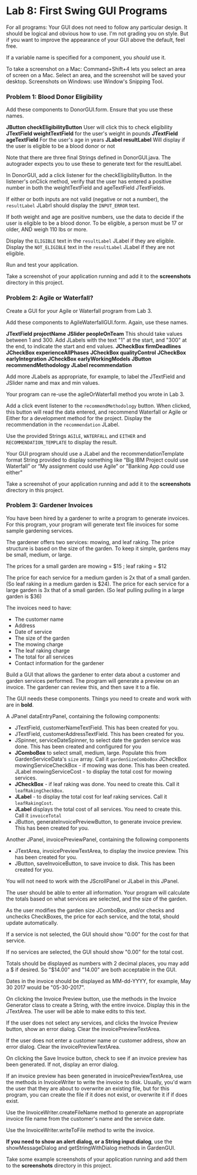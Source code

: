 
# Lab 8: First Swing GUI Programs

For all programs: Your GUI does not need to follow any particular design. It should be logical and obvious how to use. I'm not grading you on style. But if you want to improve the appearance of your GUI above the default, feel free. 

If a variable name is specified for a component, you *should* use it.

To take a screenshot on a Mac: Command+Shift+4 lets you select an area of screen on a Mac. Select an area, and the screenshot will be saved your desktop. 
Screenshots on Windows: use Window's Snipping Tool.


### Problem 1: Blood Donor Eligibility

Add these components to DonorGUI.form. Ensure that you use these names.
 
**JButton checkEligibilityButton**        User will click this to check eligibility 
**JTextField weightTextField**            for the user's weight in pounds
**JTextField ageTextField**               For the user's age in years 
**JLabel resultLabel**                    Will display if the user is eligible to be a blood donor or not

Note that there are three final Strings defined in DonorGUI.java. The autograder expects you to use these to generate text for the resultLabel.

In DonorGUI, add a click listener for the checkEligibilityButton. 
In the listener's onClick method, verify that the user has entered a positive number in both the weightTextField and ageTextField JTextFields.
 
If either or both inputs are not valid (negative or not a number), the `resultLabel` JLabrl should display the `INPUT_ERROR` text.

If both weight and age are positive numbers, use the data to decide if the user is eligible to be a blood donor.
To be eligible, a person must be 17 or older, AND weigh 110 lbs or more.

Display the `ELIGIBLE` text in the `resultLabel` JLabel if they are eligible.
Display the `NOT_ELIGIBLE` text in the `resultLabel` JLabel if they are not eligible.

Run and test your application. 

Take a screenshot of your application running and add it to the **screenshots** directory in this project. 


### Problem 2: Agile or Waterfall?

Create a GUI for your Agile or Waterfall program from Lab 3.

Add these components to AgileWaterfallGUI.form. Again, use these names.

**JTextField projectName**
**JSlider peopleOnTeam**  This should take values between 1 and 300. Add JLabels with the text "1" at the start, and "300" at the end, to indicate the start and end values.
**JCheckBox firmDeadlines**
**JCheckBox experienceAllPhases**
**JCheckBox qualityControl**
**JCheckBox earlyIntegration**
**JCheckBox earlyWorkingModels**
**JButton recommendMethodology**
**JLabel recommendation**

Add more JLabels as appropriate, for example, to label the JTextField and JSlider name and max and min values. 

Your program can re-use the agileOrWaterfall method you wrote in Lab 3. 

Add a click event listener to the `recommendMethodology` button. When clicked, this button will read the data entered, and recommend Waterfall or Agile or Either for a development method for the project. Display the recommendation in the `recommendation` JLabel.

Use the provided Strings `AGILE`, `WATERFALL` and `EITHER` and `RECOMMENDATION_TEMPLATE` to display the result.

Your GUI program should use a JLabel and the recommendationTemplate format String provided to display something like “Big IBM Project could use Waterfall” or “My assignment could use Agile” or "Banking App could use either"

Take a screenshot of your application running and add it to the **screenshots** directory in this project. 


### Problem 3: Gardener Invoices

You have been hired by a gardener to write a program to generate invoices. For this program, your program will generate text file invoices for some sample gardening services.

The gardener offers two services: mowing, and leaf raking.
The price structure is based on the size of the garden. To keep it simple, gardens may be small, medium, or large.

The prices for a small garden are mowing = $15 ; leaf raking = $12 

The price for each service for a medium garden is 2x that of a small garden.  (So leaf raking in a medium garden is $24).
The price for each service for a large garden is 3x that of a small garden.   (So leaf pulling pulling in a large garden is $36)

 The invoices need to have:
 
 * The customer name
 * Address
 * Date of service
 * The size of the garden
 * The mowing charge 
 * The leaf raking charge
 * The total for all services
 * Contact information for the gardener
 
 
Build a GUI that allows the gardener to enter data about a customer and garden services performed. The program will generate a preview on an invoice. The gardener can review this, and then save it to a file.  

The GUI needs these components. Things you need to create and work with are in **bold**.

A JPanel dataEntryPanel, containing the following components:

* JTextField, customerNameTextField. This has been created for you.
* JTextField, customerAddressTextField. This has been created for you.
* JSpinner, serviceDateSpinner, to select date the garden service was done. This has been created and configured for you
* **JComboBox** to select small, medium, large. Populate this from GardenServiceData's `size` array. Call it `gardenSizeComboBox`
JCheckBox mowingServiceCheckBox - if mowing was done. This has been created.
JLabel mowingServiceCost - to display the total cost for mowing services.
* **JCheckBox** - if leaf raking was done. You need to create this. Call it `leafRakingCheckBox`.
* **JLabel** - to display the total cost for leaf raking services. Call it `leafRakingCost`.
* **JLabel** displays the total cost of all services. You need to create this. Call it `invoiceTotal`
* JButton, generateInvoicePreviewButton, to generate invoice preview. This has been created for you.


Another JPanel, invoicePreviewPanel, containing the following components

* JTextArea, invoicePreviewTextArea, to display the invoice preview. This has been created for you.
* JButton, saveInvoiceButton, to save invoice to disk. This has been created for you.

You will not need to work with the JScrollPanel or JLabel in this JPanel. 


The user should be able to enter all information. Your program will calculate the totals based on what services are selected, and the size of the garden.

As the user modifies the garden size JComboBox, and/or checks and unchecks CheckBoxes, the price for each service, and the total, should update automatically.

If a service is not selected, the GUI should show "0.00" for the cost for that service.

If no services are selected, the GUI should show "0.00" for the total cost. 

Totals should be displayed as numbers with 2 decimal places, you may add a $ if desired. So "$14.00" and "14.00" are both acceptable in the GUI. 

Dates in the invoice should be displayed as MM-dd-YYYY, for example, May 30 2017 would be "05-30-2017".

On clicking the Invoice Preview button, use the methods in the Invoice Generator class to create a String, with the entire invoice. Display this in the JTextArea.  The user will be able to make edits to this text.

If the user does not select any services, and clicks the Invoice Preview button, show an error dialog. Clear the invoicePreviewTextArea.

If the user does not enter a customer name or customer address, show an error dialog. Clear the invoicePreviewTextArea.

On clicking the Save Invoice button, check to see if an invoice preview has been generated.  If not, display an error dialog.

If an invoice preview has been generated in invoicePreviewTextArea, use the methods in InvoiceWriter to write the invoice to disk. Usually, you'd warn the user that they are about to overwrite an existing file, but for this program, you can create the file if it does not exist, or overwrite it if if does exist.  

Use the InvoiceWriter.createFileName method to generate an appropriate invoice file name from the customer's name and the service date.

Use the InvoiceWriter.writeToFile method to write the invoice.

**If you need to show an alert dialog, or a String input dialog**, use the showMessageDialog and getStringWithDialog methods in GardenGUI.

Take some example screenshots of your application running and add them to the **screenshots** directory in this project. 
